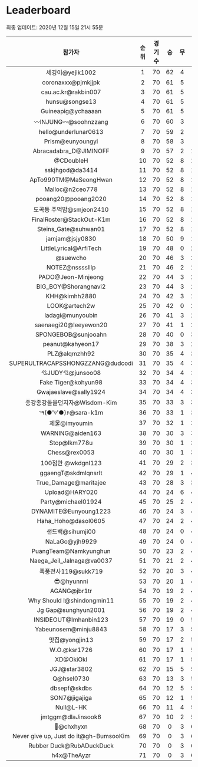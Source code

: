 # Leaderboard
최종 업데이트: 2020년 12월 15일 21시 55분




| 참가자 | 순위 | 경기수 | 승 | 무 | 패 | 승점 |
|:---:|:---:|:---:|:---:|:---:|:---:|:---:|
| 세깅이@yejik1002 | 1 | 70 | 62 | 4 | 4 | 190 |
| coronaxxx@pjmkjjpk | 2 | 70 | 61 | 5 | 4 | 188 |
| cau.ac.kr@rakbin007 | 3 | 70 | 61 | 5 | 4 | 188 |
| hunsu@songse13 | 4 | 70 | 61 | 5 | 4 | 188 |
| Guineapig@ychaaaan | 5 | 70 | 61 | 5 | 4 | 188 |
| 〰INJUNG〰@soohnzzang | 6 | 70 | 60 | 3 | 7 | 183 |
| hello@underlunar0613 | 7 | 70 | 59 | 2 | 9 | 179 |
| Prism@eunyoungyi | 8 | 70 | 58 | 3 | 9 | 177 |
| Abracadabra_D@JIMINOFF | 9 | 70 | 57 | 2 | 11 | 173 |
| @CDoubleH | 10 | 70 | 52 | 8 | 10 | 164 |
| sskjhgod@da3414 | 11 | 70 | 52 | 8 | 10 | 164 |
| ApTo990TM@MaSeongHwan | 12 | 70 | 52 | 8 | 10 | 164 |
| Malloc@n2ceo778 | 13 | 70 | 52 | 8 | 10 | 164 |
| pooang20@pooang2020 | 14 | 70 | 52 | 8 | 10 | 164 |
| 도곡동 주먹밥@smjeon2410 | 15 | 70 | 52 | 8 | 10 | 164 |
| FinalRoster@StackOut-K1m | 16 | 70 | 52 | 8 | 10 | 164 |
| Steins_Gate@suhwan01 | 17 | 70 | 52 | 8 | 10 | 164 |
| jamjam@jsjy0830 | 18 | 70 | 50 | 9 | 11 | 159 |
| LittleLyrical@ArfiTech | 19 | 70 | 48 | 0 | 22 | 144 |
| @suewcho | 20 | 70 | 46 | 3 | 21 | 141 |
| NOTEZ@nsssslllp | 21 | 70 | 46 | 2 | 22 | 140 |
| PADO@Jeon-Minjeong | 22 | 70 | 44 | 3 | 23 | 135 |
| BIG_BOY@Shorangnavi2 | 23 | 70 | 44 | 3 | 23 | 135 |
| KHH@kimhh2880 | 24 | 70 | 42 | 3 | 25 | 129 |
| LOOK@artech2w | 25 | 70 | 42 | 0 | 28 | 126 |
| ladagi@munyoubin | 26 | 70 | 41 | 3 | 26 | 126 |
| saenaegi20@leeyewon20 | 27 | 70 | 41 | 1 | 28 | 124 |
| SPONGEBOB@sunjooahn | 28 | 70 | 40 | 0 | 30 | 120 |
| peanut@kahyeon17 | 29 | 70 | 38 | 3 | 29 | 117 |
| PLZ@alqmzhh92 | 30 | 70 | 35 | 4 | 31 | 109 |
| SUPERULTRACAPSSHONGZZANG@dudcodi | 31 | 70 | 35 | 4 | 31 | 109 |
| 💘JUDY💘@junsoo08 | 32 | 70 | 34 | 4 | 32 | 106 |
| Fake Tiger@kohyun98 | 33 | 70 | 34 | 4 | 32 | 106 |
| Gwajaeslave@sally1924 | 34 | 70 | 34 | 4 | 32 | 106 |
| 종강종강돌을던지자@Wisdom-Kim | 35 | 70 | 33 | 3 | 34 | 102 |
| ◝٩(●'▿'●)۶@sara-k1m | 36 | 70 | 33 | 1 | 36 | 100 |
| 제물@imyoumin | 37 | 70 | 32 | 1 | 37 | 97 |
| WARNING@aiden163 | 38 | 70 | 30 | 3 | 37 | 93 |
| Stop@lkm778u | 39 | 70 | 30 | 1 | 39 | 91 |
| Chess@rex0053 | 40 | 70 | 30 | 1 | 39 | 91 |
| 100점만 @wkdgnl123 | 41 | 70 | 29 | 2 | 39 | 89 |
| ggaengT@skdmlqnsrlt | 42 | 70 | 29 | 1 | 40 | 88 |
| True_Damage@maritajee | 43 | 70 | 28 | 3 | 39 | 87 |
| Upload@HARY020 | 44 | 70 | 24 | 6 | 40 | 78 |
| Party@michael01924 | 45 | 70 | 25 | 2 | 43 | 77 |
| DYNAMITE@Eunyoung1223 | 46 | 70 | 24 | 3 | 43 | 75 |
| Haha_Hoho@dasol0605 | 47 | 70 | 24 | 2 | 44 | 74 |
| 샌드백@sihumji00 | 48 | 70 | 24 | 0 | 46 | 72 |
| NaLaGo@yjh9929 | 49 | 70 | 24 | 0 | 46 | 72 |
| PuangTeam@Namkyunghun | 50 | 70 | 23 | 2 | 45 | 71 |
| Naega_Jeil_Jalnaga@va0037 | 51 | 70 | 21 | 2 | 47 | 65 |
| 폭풍전사119@sukk719 | 52 | 70 | 20 | 3 | 47 | 63 |
| 😎@hyunnni | 53 | 70 | 20 | 1 | 49 | 61 |
| AGANG@jbr1tr | 54 | 70 | 19 | 2 | 49 | 59 |
| Why Should I@shindongmin11 | 55 | 70 | 19 | 2 | 49 | 59 |
| Jg Gap@sunghyun2001 | 56 | 70 | 19 | 2 | 49 | 59 |
| INSIDEOUT@Imhanbin123 | 57 | 70 | 19 | 0 | 51 | 57 |
| Yabeunosem@minju8843 | 58 | 70 | 17 | 3 | 50 | 54 |
| 맛집@yongjin13 | 59 | 70 | 17 | 2 | 51 | 53 |
| W.O.@ksr1726 | 60 | 70 | 17 | 1 | 52 | 52 |
| XD@OkiOkl | 61 | 70 | 17 | 1 | 52 | 52 |
| JGJ@star3802 | 62 | 70 | 15 | 5 | 50 | 50 |
| Q@hsel0730 | 63 | 70 | 13 | 3 | 54 | 42 |
| dbsepf@skdbs | 64 | 70 | 12 | 5 | 53 | 41 |
| SON7@jigajiga | 65 | 70 | 12 | 1 | 57 | 37 |
| Null@L-HK | 66 | 70 | 11 | 4 | 55 | 37 |
| jmtggm@dlaJinsook6 | 67 | 70 | 10 | 2 | 58 | 32 |
| 👑@chxhyxn | 68 | 70 | 0 | 3 | 67 | 3 |
| Never give up, Just do it@gh-BumsooKim | 69 | 70 | 0 | 3 | 67 | 3 |
| Rubber Duck@RubADuckDuck | 70 | 70 | 0 | 3 | 67 | 3 |
| h4x@TheAyzr | 71 | 70 | 0 | 3 | 67 | 3 |